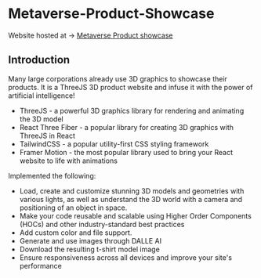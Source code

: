 # Metaverse-Product-Showcase
Website hosted at -> [Metaverse Product showcase](https://metaverse-clothing-showcase.onrender.com/)
## Introduction
Many large corporations already use 3D graphics to showcase their products. It is a ThreeJS 3D product website and infuse it with the power of artificial intelligence! 
 
- ThreeJS - a powerful 3D graphics library for rendering and animating the 3D model
- React Three Fiber - a popular library for creating 3D graphics with ThreeJS in React
- TailwindCSS - a popular utility-first CSS styling framework
- Framer Motion - the most popular library used to bring your React website to life with animations

Implemented the following:
- Load, create and customize stunning 3D models and geometries with various lights, as well as understand the 3D world with a camera and positioning of an object in space.
- Make your code reusable and scalable using Higher Order Components (HOCs) and other industry-standard best practices
- Add custom color and file support.
- Generate and use images through DALLE AI
- Download the resulting t-shirt model image
- Ensure responsiveness across all devices and improve your site's performance

